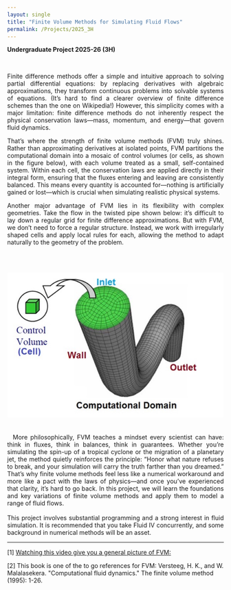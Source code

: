 ```yaml
---
layout: single
title: "Finite Volume Methods for Simulating Fluid Flows"
permalink: /Projects/2025_3H
---
```


**Undergraduate Project 2025-26 (3H)** 



<br>

<div style="text-align: justify">

Finite difference methods offer a simple and intuitive approach to solving partial differential equations: by replacing derivatives with algebraic approximations, they transform continuous problems into solvable systems of equations. (It’s hard to find a clearer overview of finite difference schemes than the one on Wikipedia!) However, this simplicity comes with a major limitation: finite difference methods do not inherently respect the physical conservation laws—mass, momentum, and energy—that govern fluid dynamics.

That’s where the strength of finite volume methods (FVM) truly shines. Rather than approximating derivatives at isolated points, FVM partitions the computational domain into a mosaic of control volumes (or cells, as shown in the figure below), with each volume treated as a small, self-contained system. Within each cell, the conservation laws are applied directly in their integral form, ensuring that the fluxes entering and leaving are consistently balanced. This means every quantity is accounted for—nothing is artificially gained or lost—which is crucial when simulating realistic physical systems.


Another major advantage of FVM lies in its flexibility with complex geometries. Take the flow in the twisted pipe shown below: it’s difficult to lay down a regular grid for finite difference approximations. But with FVM, we don’t need to force a regular structure. Instead, we work with irregularly shaped cells and apply local rules for each, allowing the method to adapt naturally to the geometry of the problem. 

&nbsp;
<br>
<br>
<center>
<img src="/assets/images/FVMpipe.jpg" class="center">
</center>
<br>
<br>
&nbsp;
More philosophically, FVM teaches a mindset every scientist can have: think in fluxes, think in balances, think in guarantees. Whether you’re simulating the spin-up of a tropical cyclone or the migration of a planetary jet, the method quietly reinforces the principle: “Honor what nature refuses to break, and your simulation will carry the truth farther than you dreamed.” That’s why finite volume methods feel less like a numerical workaround and more like a pact with the laws of physics—and once you’ve experienced that clarity, it’s hard to go back.
In this project, we will learn the foundations and key variations of finite volume methods and apply them to model a range of fluid flows.
</div>

<div style="text-align: justify">
<br>
This project involves substantial programming and a strong interest in fluid simulation. It is recommended that you take Fluid IV concurrently, and some background in numerical methods will be an asset.
</div>



---

[1] [Watching this video give you a general picture of FVM:](https://www.youtube.com/watch?v=4n3DPwcoy4E)

[2] This book is one of the to go references for FVM: Versteeg, H. K., and W. Malalasekera. "Computational fluid dynamics." The finite volume method (1995): 1-26.

